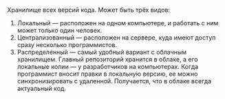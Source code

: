 Хранилище всех версий кода. Может быть трёх видов:
1.  Локальный — расположен на одном компьютере, и работать с ним может только один человек.
2.  Централизованный — расположен на сервере, куда имеют доступ сразу несколько программистов.
3.  Распределенный — самый удобный вариант с облачным хранилищем. Главный репозиторий хранится в облаке, а его локальные копии — у разработчиков на компьютерах. Когда программист вносит правки в локальную версию, ее можно синхронизировать с удаленной. Получается, что в облаке всегда актуальный код.